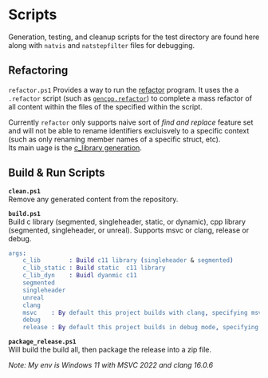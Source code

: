# Scripts

Generation, testing, and cleanup scripts for the test directory are found here along with `natvis` and `natstepfilter` files for debugging.

## Refactoring

`refactor.ps1` Provides a way to run the [refactor](github.com/Ed94/refactor) program. It uses the a `.refactor` script (such as [`gencpp.refactor`](../base/gencpp.refactor)) to complete a mass refactor of all content within the files of the specified within the script.

Currently `refactor` only supports naive sort of *find and replace* feature set and will not be able to rename identifiers excluisvely to a specific context (such as only renaming member names of a specific struct, etc).  
Its main uage is the [c_library generation](../gen_c_library/).

## Build & Run Scripts

**`clean.ps1`**  
Remove any generated content from the repository.

**`build.ps1`**  
Build c library (segmented, singleheader, static, or dynamic), cpp library (segmented, singleheader, or unreal). Supports msvc or clang, release or debug.

```erlang
args:
    c_lib        : Build c11 library (singleheader & segmented)
    c_lib_static : Build static  c11 library
    c_lib_dyn    : Buidl dyanmic c11
    segmented
    singleheader
    unreal
    clang
    msvc    : By default this project builds with clang, specifying msvc will build with MSVC.
    debug
    release : By default this project builds in debug mode, specifying release will build with optimizations.
```

**`package_release.ps1`**  
Will build the build all, then package the release into a zip file.

*Note: My env is Windows 11 with MSVC 2022 and clang 16.0.6*
